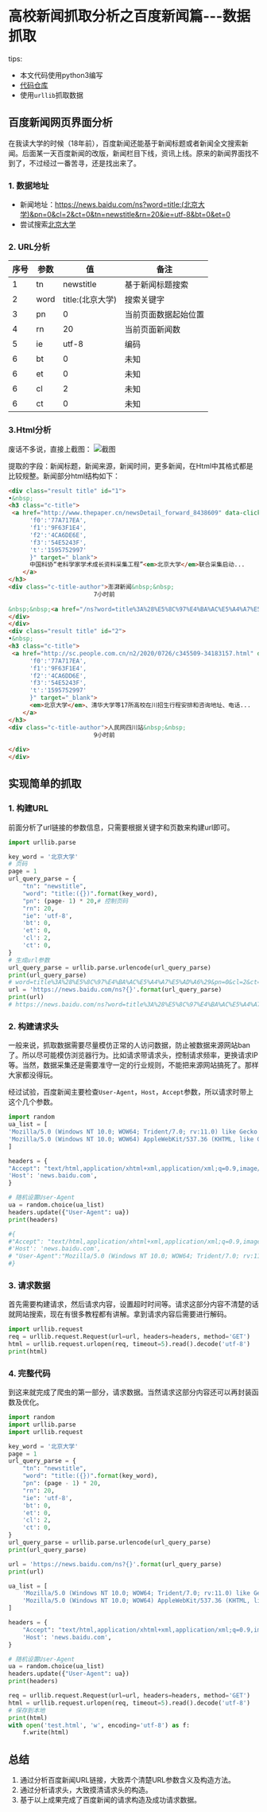 # 高校新闻抓取分析之百度新闻篇---数据抓取
tips:
 - 本文代码使用python3编写
 - [代码仓库](https://github.com/qzq1111/school-news-analysis)
 - 使用`urllib`抓取数据
 
## 百度新闻网页界面分析
  
在我读大学的时候（18年前），百度新闻还能基于新闻标题或者新闻全文搜索新闻。后面某一天百度新闻的改版，新闻栏目下线，资讯上线。原来的新闻界面找不到了，不过经过一番苦寻，还是找出来了。
### 1. 数据地址
- 新闻地址：https://news.baidu.com/ns?word=title:(北京大学)&pn=0&cl=2&ct=0&tn=newstitle&rn=20&ie=utf-8&bt=0&et=0
- 尝试搜索[北京大学](https://news.baidu.com/ns?word=title%3A%28%E5%8C%97%E4%BA%AC%E5%A4%A7%E5%AD%A6%29&pn=0&cl=2&ct=0&tn=newstitle&rn=20&ie=utf-8&bt=0&et=0)
### 2. URL分析

|序号|参数|值|备注|
|---|---|---|---|
|1|tn|newstitle|基于新闻标题搜索|
|2|word|title:(北京大学)|搜索关键字|
|3|pn|0|当前页面数据起始位置|
|4|rn|20|当前页面新闻数|
|5|ie|utf-8|编码|
|6|bt|0|未知|
|6|et|0|未知|
|6|cl|2|未知|
|6|ct|0|未知|


### 3.Html分析

废话不多说，直接上截图：
![截图](https://img-blog.csdnimg.cn/20200726165601921.png?x-oss-process=image/watermark,type_ZmFuZ3poZW5naGVpdGk,shadow_10,text_aHR0cHM6Ly9ibG9nLmNzZG4ubmV0L3FxXzIyMDM0MzUz,size_1,color_FFFFFF,t_70)

提取的字段：新闻标题，新闻来源，新闻时间，更多新闻，在Html中其格式都是比较规整。新闻部分html结构如下：

```html
<div class="result title" id="1">
•&nbsp;
<h3 class="c-title">
 <a href="http://www.thepaper.cn/newsDetail_forward_8438609" data-click="{
      'f0':'77A717EA',
      'f1':'9F63F1E4',
      'f2':'4CA6DE6E',
      'f3':'54E5243F',
      't':'1595752997'
      }" target="_blank">
      中国科协“老科学家学术成长资料采集工程”<em>北京大学</em>联合采集启动...
    </a>
</h3>
<div class="c-title-author">澎湃新闻&nbsp;&nbsp;				
						7小时前
			
&nbsp;&nbsp;<a href="/ns?word=title%3A%28%E5%8C%97%E4%BA%AC%E5%A4%A7%E5%AD%A6%29+cont:1782421700&amp;same=2&amp;cl=1&amp;tn=newstitle&amp;rn=30&amp;fm=sd" class="c-more_link" data-click="{'fm':'sd'}">查看更多相关新闻&gt;&gt;</a>
</div>
</div>
<div class="result title" id="2">
•&nbsp;
<h3 class="c-title">
 <a href="http://sc.people.com.cn/n2/2020/0726/c345509-34183157.html" data-click="{
      'f0':'77A717EA',
      'f1':'9F63F1E4',
      'f2':'4CA6DD6E',
      'f3':'54E5243F',
      't':'1595752997'
      }" target="_blank">
      <em>北京大学</em>、清华大学等17所高校在川招生行程安排和咨询地址、电话...
    </a>
</h3>
<div class="c-title-author">人民网四川站&nbsp;&nbsp;				
						9小时前
			
</div>
</div>
```

## 实现简单的抓取
### 1. 构建URL
前面分析了url链接的参数信息，只需要根据关键字和页数来构建url即可。

```python
import urllib.parse

key_word = '北京大学'
# 页码
page = 1
url_query_parse = {
    "tn": "newstitle",
    "word": "title:({})".format(key_word),
    "pn": (page- 1) * 20,# 控制页码
    "rn": 20,
    "ie": 'utf-8',
    'bt': 0,
    'et': 0,
    'cl': 2,
    'ct': 0,
}
# 生成url参数
url_query_parse = urllib.parse.urlencode(url_query_parse)
print(url_query_parse)
# word=title%3A%28%E5%8C%97%E4%BA%AC%E5%A4%A7%E5%AD%A6%29&pn=0&cl=2&ct=0&tn=newstitle&rn=20&ie=utf-8&bt=0&et=0
url = 'https://news.baidu.com/ns?{}'.format(url_query_parse)
print(url) 
# https://news.baidu.com/ns?word=title%3A%28%E5%8C%97%E4%BA%AC%E5%A4%A7%E5%AD%A6%29&pn=0&cl=2&ct=0&tn=newstitle&rn=20&ie=utf-8&bt=0&et=0
```

### 2. 构建请求头
一般来说，抓取数据需要尽量模仿正常的人访问数据，防止被数据来源网站ban了。所以尽可能模仿浏览器行为。比如请求带请求头，控制请求频率，更换请求IP等。当然，数据采集还是需要准守一定的行业规则，不能把来源网站搞死了。那样大家都没得玩。

经过试验，百度新闻主要检查`User-Agent`，`Host`，`Accept`参数，所以请求时带上这个几个参数。
```python
import random
ua_list = [
'Mozilla/5.0 (Windows NT 10.0; WOW64; Trident/7.0; rv:11.0) like Gecko',
'Mozilla/5.0 (Windows NT 10.0; WOW64) AppleWebKit/537.36 (KHTML, like Gecko) Chrome/81.0.4044.113 Safari/537.36',
]

headers = {
"Accept": "text/html,application/xhtml+xml,application/xml;q=0.9,image/webp,image/apng,*/*;q=0.8,application/signed-exchange;v=b3;q=0.9",
'Host': 'news.baidu.com',
}

# 随机设置User-Agent
ua = random.choice(ua_list)
headers.update({"User-Agent": ua})
print(headers)

#{
#"Accept": "text/html,application/xhtml+xml,application/xml;q=0.9,image/webp,image/apng,*/*;q=0.8,application/signed-exchange;v=b3;q=0.9",
#'Host': 'news.baidu.com',
# "User-Agent":"Mozilla/5.0 (Windows NT 10.0; WOW64; Trident/7.0; rv:11.0) like Gecko"
#}
```
### 3. 请求数据
首先需要构建请求，然后请求内容，设置超时时间等。请求这部分内容不清楚的话就网站搜索，现在有很多教程都有讲解。拿到请求内容后需要进行解码。
```python
import urllib.request
req = urllib.request.Request(url=url, headers=headers, method='GET')
html = urllib.request.urlopen(req, timeout=5).read().decode('utf-8')
print(html)
```
### 4. 完整代码
到这来就完成了爬虫的第一部分，请求数据。当然请求这部分内容还可以再封装函数及优化。
```python
import random
import urllib.parse
import urllib.request

key_word = '北京大学'
page = 1
url_query_parse = {
    "tn": "newstitle",
    "word": "title:({})".format(key_word),
    "pn": (page - 1) * 20,
    "rn": 20,
    "ie": 'utf-8',
    'bt': 0,
    'et': 0,
    'cl': 2,
    'ct': 0,
}
url_query_parse = urllib.parse.urlencode(url_query_parse)
print(url_query_parse)

url = 'https://news.baidu.com/ns?{}'.format(url_query_parse)
print(url)

ua_list = [
    'Mozilla/5.0 (Windows NT 10.0; WOW64; Trident/7.0; rv:11.0) like Gecko',
    'Mozilla/5.0 (Windows NT 10.0; WOW64) AppleWebKit/537.36 (KHTML, like Gecko) Chrome/81.0.4044.113 Safari/537.36',
]

headers = {
    "Accept": "text/html,application/xhtml+xml,application/xml;q=0.9,image/webp,image/apng,*/*;q=0.8,application/signed-exchange;v=b3;q=0.9",
    'Host': 'news.baidu.com',
}

# 随机设置User-Agent
ua = random.choice(ua_list)
headers.update({"User-Agent": ua})
print(headers)

req = urllib.request.Request(url=url, headers=headers, method='GET')
html = urllib.request.urlopen(req, timeout=5).read().decode('utf-8')
# 保存到本地
print(html)
with open('test.html', 'w', encoding='utf-8') as f:
    f.write(html)

```

## 总结
1. 通过分析百度新闻URL链接，大致弄个清楚URL参数含义及构造方法。
2. 通过分析请求头，大致摸清请求头的构造。
3. 基于以上成果完成了百度新闻的请求构造及成功请求数据。
 